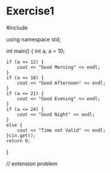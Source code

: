 # Exercise1
#include <iostream>

using namespace std;

int main() {
	int a;
	a = 10;

	if (a <= 12) {
		cout << "Good Morning" << endl;
	}
	if (a <= 18) {
		cout << "Good Afternoon" << endl;
	}
	if (a <= 21) {
		cout << "Good Evening" << endl;
	}
	if (a <= 24) {
		cout << "Good Night" << endl;
	}
	else {
		cout << "Time not Valid" << endl;
	}cin.get();
	return 0;
}
  
 // extension problem

